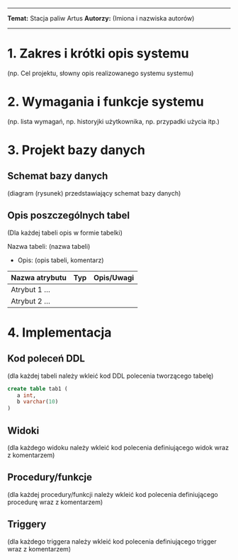 <!-- <style>
 p,li {
    font-size: 12pt;
  }
</style>  -->

<!-- <style>
 pre {
    font-size: 8pt;
  }
</style>  -->

---

**Temat:** Stacja paliw Artus
**Autorzy:** (Imiona i nazwiska autorów)

---

# 1. Zakres i krótki opis systemu

(np. Cel projektu, słowny opis realizowanego systemu systemu)

# 2. Wymagania i funkcje systemu

(np. lista wymagań, np. historyjki użytkownika, np. przypadki użycia itp.)

# 3. Projekt bazy danych

## Schemat bazy danych

(diagram (rysunek) przedstawiający schemat bazy danych)

## Opis poszczególnych tabel

(Dla każdej tabeli opis w formie tabelki)

Nazwa tabeli: (nazwa tabeli)

- Opis: (opis tabeli, komentarz)

| Nazwa atrybutu | Typ | Opis/Uwagi |
| -------------- | --- | ---------- |
| Atrybut 1 …    |     |            |
| Atrybut 2 …    |     |            |

# 4. Implementacja

## Kod poleceń DDL

(dla każdej tabeli należy wkleić kod DDL polecenia tworzącego tabelę)

```sql
create table tab1 (
   a int,
   b varchar(10)
)
```

## Widoki

(dla każdego widoku należy wkleić kod polecenia definiującego widok wraz z komentarzem)

## Procedury/funkcje

(dla każdej procedury/funkcji należy wkleić kod polecenia definiującego procedurę wraz z komentarzem)

## Triggery

(dla każdego triggera należy wkleić kod polecenia definiującego trigger wraz z komentarzem)
